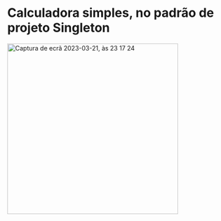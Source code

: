 # Calculadora simples, no padrão de projeto Singleton 
<img width="389" alt="Captura de ecrã 2023-03-21, às 23 17 24" src="https://user-images.githubusercontent.com/111063166/226842015-103b0c2c-ba32-4fae-b1ba-c109ea8751eb.png">
